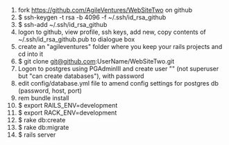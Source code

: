 1. fork https://github.com/AgileVentures/WebSiteTwo on github
2. $ ssh-keygen -t rsa -b 4096 -f ~/.ssh/id_rsa_github
3. $ ssh-add ~/.ssh/id_rsa_github
4. logon to github, view profile, ssh keys, add new, copy contents of ~/.ssh/id_rsa_github.pub to dialogue box
5. create an "agileventures" folder where you keep your rails projects and cd into it
6. $ git clone git@github.com:UserName/WebSiteTwo.git
7. Logon to postgres using PGAdminIII and create user "" (not superuser but "can create databases"), with password
8. edit config/database.yml file to amend config settings for postgres db (password, host, port)
9.  rem bundle install
10. $ export RAILS_ENV=development
11. $ export RACK_ENV=development
12. $ rake db:create
13. $ rake db:migrate
14. $ rails server
